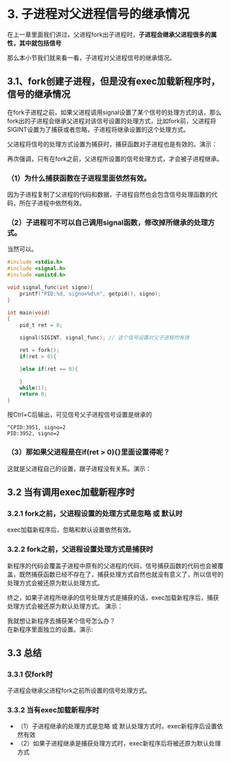 # 3. 子进程对父进程信号的继承情况

在上一章里面我们讲过，父进程fork出子进程时，**子进程会继承父进程很多的属性，其中就包括信号**

那么本小节我们就来看一看，子进程对父进程信号的继承情况。

## 3.1、fork创建子进程，但是没有exec加载新程序时，信号的继承情况

在fork子进程之前，如果父进程调用signal设置了某个信号的处理方式的话，那么fork出的子进程会继承父进程对该信号设置的处理方式，比如fork前，父进程将SIGINT设置为了捕获或者忽略，子进程将继承设置的这个处理方式。

父进程将信号的处理方式设置为捕获时，捕获函数对子进程也是有效的。演示：

再次强调，只有在fork之前，父进程所设置的信号处理方式，才会被子进程继承。

### （1）为什么捕获函数在子进程里面依然有效。

因为子进程复制了父进程的代码和数据，子进程自然也会包含信号处理函数的代码，所在子进程中依然有效。

### （2）子进程可不可以自己调用signal函数，修改掉所继承的处理方式。

当然可以。

```c
#include <stdio.h>
#include <signal.h>
#include <unistd.h>

void signal_func(int signo){
    printf("PID:%d, signo=%d\n", getpid(), signo);
}

int main(void)
{
    pid_t ret = 0;

    signal(SIGINT, signal_func); // 这个信号设置对父子进程均有效

    ret = fork();
    if(ret > 0){

    }else if(ret == 0){

    }
    while(1);
    return 0;
}
```

按Ctrl+C后输出，可见信号父子进程信号设置是继承的

```shell
^CPID:3951, signo=2
PID:3952, signo=2
```

### （3）那如果父进程是在if(ret > 0){}里面设置得呢？

这就是父进程自己的设置，跟子进程没有关系。演示：

## 3.2 当有调用exec加载新程序时

### 3.2.1 fork之前，父进程设置的处理方式是忽略 或 默认时

exec加载新程序后，忽略和默认设置依然有效。

### 3.2.2 fork之前，父进程设置处理方式是捕获时

新程序的代码会覆盖子进程中原有的父进程的代码，信号捕获函数的代码也会被覆盖，既然捕获函数已经不存在了，捕获处理方式自然也就没有意义了，所以信号的处理方式会被还原为默认处理方式。

终之，如果子进程所继承的信号处理方式是捕获的话，exec加载新程序后，捕获处理方式会被还原为默认处理方式。	演示：

我就想让新程序去捕获某个信号怎么办？  
在新程序里面独立的设置。演示:

## 3.3 总结

### 3.3.1 仅fork时

子进程会继承父进程fork之前所设置的信号处理方式。

### 3.3.2 当有exec加载新程序时

+ （1）子进程继承的处理方式是忽略 或 默认处理方式时，exec新程序后设置依然有效
+ （2）如果子进程继承是捕获处理方式时，exec新程序后将被还原为默认处理方式
